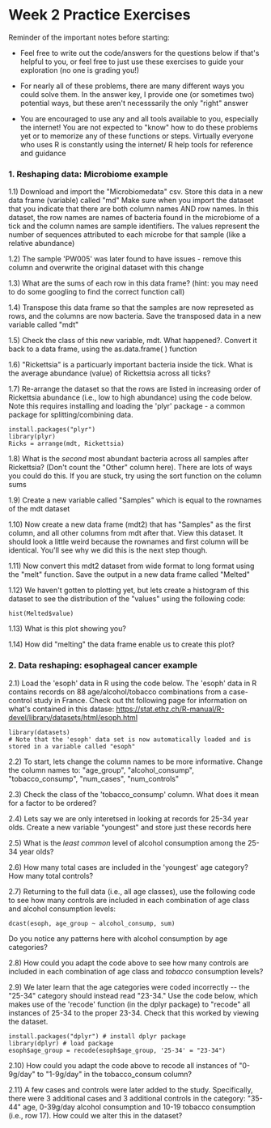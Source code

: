 # Week 2 Practice Exercises # 

Reminder of the important notes before starting: 
- Feel free to write out the code/answers for the questions below if that's helpful to you, or feel free to just use these exercises to guide your exploration (no one is grading you!)

- For nearly all of these problems, there are many different ways you could solve them. In the answer key, I provide one (or sometimes two) potential ways, but these aren't necesssarily the only "right" answer

- You are encouraged to use any and all tools available to you, especially the internet! You are not expected to "know" how to do these problems yet or to memorize any of these functions or steps. Virtually everyone who uses R is constantly using the internet/ R help tools for reference and guidance

### 1. Reshaping data: Microbiome example ###

1.1) Download and import the "Microbiomedata" csv. Store this data in a new data frame (variable) called "md"
Make sure when you import the dataset that you indicate that there are both column names AND row names.
In this dataset, the row names are names of bacteria found in the microbiome of a tick and the column names are sample identifiers. 
The values represent the number of sequences attributed to each microbe for that sample (like a relative abundance)

1.2) The sample 'PW005' was later found to have issues - remove this column and overwrite the original dataset with this change

1.3) What are the sums of each row in this data frame? (hint: you may need to do some googling to find the correct function call)

1.4) Transpose this data frame so that the samples are now represeted as rows, and the columns are now bacteria. Save the transposed data in a new variable called "mdt"

1.5) Check the class of this new variable, mdt. What happened?. Convert it back to a data frame, using the as.data.frame( ) function

1.6) "Rickettsia" is a particuarly important bacteria inside the tick. What is the average abundance (value) of Rickettsia across all ticks?

1.7) Re-arrange the dataset so that the rows are listed in increasing order of Rickettsia abundance (i.e., low to high abundance) using the code below. Note this requires installing and loading the 'plyr' package - a common package for splitting/combining data.

```
install.packages("plyr")
library(plyr)
Ricks = arrange(mdt, Rickettsia)
```

1.8) What is the *second* most abundant bacteria across all samples after Rickettsia? (Don't count the "Other" column here). There are lots of ways you could do this. If you are stuck, try using the sort function on the column sums

1.9) Create a new variable called "Samples" which is equal to the rownames of the mdt dataset

1.10) Now create a new data frame (mdt2) that has "Samples" as the first column, and all other columns from mdt after that. View this dataset. It should look a little weird because the rownames and first column will be identical. You'll see why we did this is the next step though.

1.11) Now convert this mdt2 dataset from wide format to long format using the "melt" function. Save the output in a new data frame called "Melted"

1.12) We haven't gotten to plotting yet, but lets create a histogram of this dataset to see the distribution of the "values" using the following code:
```
hist(Melted$value)
```


1.13) What is this plot showing you? 

1.14) How did "melting" the data frame enable us to create this plot?


### 2. Data reshaping: esophageal cancer example ###

2.1) Load the 'esoph' data in R using the code below. The 'esoph' data in R contains records on 88 age/alcohol/tobacco combinations from a case-control study in France. Check out tht following page for information on what's contained in this datase: https://stat.ethz.ch/R-manual/R-devel/library/datasets/html/esoph.html

```
library(datasets)
# Note that the 'esoph' data set is now automatically loaded and is stored in a variable called "esoph"
```

2.2) To start, lets change the column names to be more informative. Change the column names to: "age_group", "alcohol_consump", "tobacco_consump", "num_cases", "num_controls"

2.3) Check the class of the 'tobacco_consump' column. What does it mean for a factor to be ordered?

2.4) Lets say we are only interetsed in looking at records for 25-34 year olds. Create a new variable "youngest" and store just these records here

2.5) What is the *least common* level of alcohol consumption among the 25-34 year olds?

2.6) How many total cases are included in the 'youngest' age category? How many total controls?

2.7) Returning to the full data (i.e., all age classes), use the following code to see how many controls are included in each combination of age class and alcohol consumption levels:

```
dcast(esoph, age_group ~ alcohol_consump, sum)
```
Do you notice any patterns here with alcohol consumption by age categories? 

2.8) How could you adapt the code above to see how many controls are included in each combination of age class and *tobacco* consumption levels?

2.9) We later learn that the age categories were coded incorrectly -- the "25-34" category should instead read "23-34." Use the code below, which makes use of the 'recode' function (in the dplyr package) to "recode" all instances of 25-34 to the proper 23-34. Check that this worked by viewing the dataset.

```
install.packages("dplyr") # install dplyr package
library(dplyr) # load package
esoph$age_group = recode(esoph$age_group, '25-34' = "23-34")
```

2.10) How could you adapt the code above to recode all instances of "0-9g/day" to "1-9g/day" in the tobacco_consum column?

2.11) A few cases and controls were later added to the study. Specifically, there were 3 additional cases and 3 additional controls in the category: "35-44" age, 0-39g/day alcohol consumption and 10-19 tobacco consumption (i.e., row 17). How could we alter this in the dataset?





